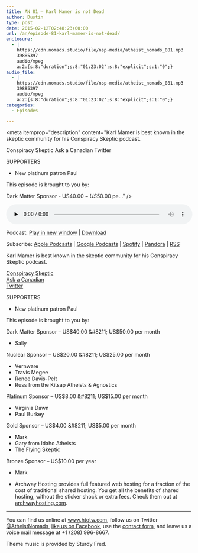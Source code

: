 ```yaml
---
title: AN 81 – Karl Mamer is not Dead
author: Dustin
type: post
date: 2015-02-12T02:48:23+00:00
url: /an/episode-81-karl-mamer-is-not-dead/
enclosure:
  - |
    https://cdn.nomads.studio/file/nsp-media/atheist_nomads_081.mp3
    39885397
    audio/mpeg
    a:2:{s:8:"duration";s:8:"01:23:02";s:8:"explicit";s:1:"0";}
audio_file:
  - |
    https://cdn.nomads.studio/file/nsp-media/atheist_nomads_081.mp3
    39885397
    audio/mpeg
    a:2:{s:8:"duration";s:8:"01:23:02";s:8:"explicit";s:1:"0";}
categories:
  - Episodes

---
```

<div itemscope itemtype="http://schema.org/AudioObject">
  <meta itemprop="name" content="Episode 81 &#8211; Karl Mamer is not Dead" />
  
  <meta itemprop="uploadDate" content="2015-02-11T19:48:23-07:00" />
  
  <meta itemprop="encodingFormat" content="audio/mpeg" />
  
  <meta itemprop="duration" content="PT1H23M02S" />
  
  <meta itemprop="description" content="Karl Mamer is best known in the skeptic community for his Conspiracy Skeptic podcast.

Conspiracy Skeptic
Ask a Canadian
Twitter

SUPPORTERS

* New platinum patron Paul

This episode is brought to you by:

Dark Matter Sponsor - US$40.00 - US$50.00 pe..." />
  
  <meta itemprop="contentUrl" content="https://dts.podtrac.com/redirect.mp3/cdn.nomads.studio/file/nsp-media/atheist_nomads_081.mp3" />
  
  <meta itemprop="contentSize" content="38.0" />
  </p> 
  
  <div class="powerpress_player" id="powerpress_player_8336">
    <audio class="wp-audio-shortcode" id="audio-5157-80" preload="none" style="width: 100%;" controls="controls"><source type="audio/mpeg" src="https://dts.podtrac.com/redirect.mp3/cdn.nomads.studio/file/nsp-media/atheist_nomads_081.mp3?_=80" /><a href="https://dts.podtrac.com/redirect.mp3/cdn.nomads.studio/file/nsp-media/atheist_nomads_081.mp3">https://dts.podtrac.com/redirect.mp3/cdn.nomads.studio/file/nsp-media/atheist_nomads_081.mp3</a></audio>
  </div>
</div>

<p class="powerpress_links powerpress_links_mp3">
  Podcast: <a href="https://dts.podtrac.com/redirect.mp3/cdn.nomads.studio/file/nsp-media/atheist_nomads_081.mp3" class="powerpress_link_pinw" target="_blank" title="Play in new window" onclick="return powerpress_pinw('https://htotw.com/?powerpress_pinw=5157-podcast');" rel="nofollow">Play in new window</a> | <a href="https://dts.podtrac.com/redirect.mp3/cdn.nomads.studio/file/nsp-media/atheist_nomads_081.mp3" class="powerpress_link_d" title="Download" rel="nofollow" download="atheist_nomads_081.mp3">Download</a>
</p>

<p class="powerpress_links powerpress_subscribe_links">
  Subscribe: <a href="https://podcasts.apple.com/us/podcast/humanists-take-on-the-world/id530050098?mt=2&ls=1" class="powerpress_link_subscribe powerpress_link_subscribe_itunes" target="_blank" title="Subscribe on Apple Podcasts" rel="nofollow">Apple Podcasts</a> | <a href="https://www.google.com/podcasts?feed=aHR0cDovL2F0aGVpc3Rub21hZHMubGlic3luLmNvbS9yc3M%3D" class="powerpress_link_subscribe powerpress_link_subscribe_googleplay" target="_blank" title="Subscribe on Google Podcasts" rel="nofollow">Google Podcasts</a> | <a href="https://open.spotify.com/show/3LzK2xZGike6Tc1GEMtMbr?si=LieN9SNuTpq96smuaUsH8A" class="powerpress_link_subscribe powerpress_link_subscribe_spotify" target="_blank" title="Subscribe on Spotify" rel="nofollow">Spotify</a> | <a href="https://www.pandora.com/podcast/atheist-nomads/PC:10122?corr=62071012&part=ug" class="powerpress_link_subscribe powerpress_link_subscribe_pandora" target="_blank" title="Subscribe on Pandora" rel="nofollow">Pandora</a> | <a href="https://htotw.com/feed/podcast/" class="powerpress_link_subscribe powerpress_link_subscribe_rss" target="_blank" title="Subscribe via RSS" rel="nofollow">RSS</a>
</p>

Karl Mamer is best known in the skeptic community for his Conspiracy Skeptic podcast.

<a href="http://www.yrad.com/cs/" target="blank" rel="noopener">Conspiracy Skeptic</a>  
<a href="http://askacanadian.org/" target="_blank" rel="noopener">Ask a Canadian</a>  
<a href="https://twitter.com/thepornstache" target="_blank" rel="noopener">Twitter</a>

SUPPORTERS

* New platinum patron Paul

This episode is brought to you by:

Dark Matter Sponsor &#8211; US$40.00 &#8211; US$50.00 per month  
* Sally

Nuclear Sponsor &#8211; US$20.00 &#8211; US$25.00 per month  
* Vernware  
* Travis Megee  
* Renee Davis-Pelt  
* Russ from the Kitsap Atheists & Agnostics

Platinum Sponsor – US$8.00 &#8211; US$15.00 per month  
* Virginia Dawn  
* Paul Burkey

Gold Sponsor – US$4.00 &#8211; US$5.00 per month  
* Mark  
* Gary from Idaho Atheists  
* The Flying Skeptic

Bronze Sponsor &#8211; US$10.00 per year  
* Mark

* Archway Hosting provides full featured web hosting for a fraction of the cost of traditional shared hosting. You get all the benefits of shared hosting, without the sticker shock or extra fees. Check them out at <a href="http://archwayhosting.com/" target="_blank" rel="noopener">archwayhosting.com</a>.

<hr width="500" />

You can find us online at <a href="https://www.htotw.com/" target="_blank" rel="noopener">www.htotw.com</a>, follow us on Twitter <a href="https://htotw.com/twitter" target="_blank" rel="noopener">@AtheistNomads</a>, <a href="https://htotw.com/facebook" target="_blank" rel="noopener">like us on Facebook</a>, use the [contact form](https://htotw.com/contact), and leave us a voice mail message at +1 (208) 996-8667.

Theme music is provided by Sturdy Fred.